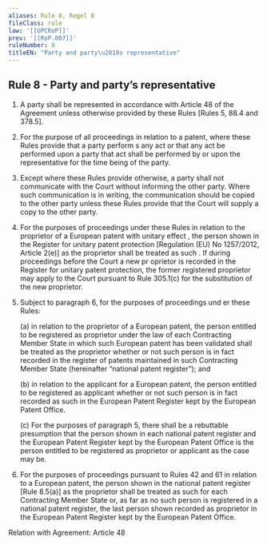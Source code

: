 ```yaml
---
aliases: Rule 8, Regel 8
fileClass: rule
law: '[[UPCRoP]]'
prev: '[[RoP.007]]'
ruleNumber: 8
titleEN: "Party and party\u2019s representative"
---
```


## Rule 8 - Party and party’s representative

1. A party shall be represented in accordance with Article  48 of the Agreement unless otherwise provided by these Rules [Rules  5, 88.4 and 378.5]. 

2. For the purpose of all proceedings in relation to a patent, where these Rules  provide that a party perform s any act or that any act be performed upon a party that act shall be performed by or upon the representative for the time being of the party.  
   
3. Except where these Rules provide otherwise, a party shall not communicate with the Court without informing the other party. Where such communication is in writing, the communication should be copied to the other party unless these Rules provide that the Court will supply a copy to the other party.  
   
4. For the purposes of proceedings under these Rules in relation to the proprietor of a European patent with unitary effect , the person shown in the Register  for unitary patent protection [Regulation (EU) No 1257/2012, Article  2(e)]  as the proprietor  shall be treated as such . If during proceedings before the Court a new pr oprietor is recorded in the Register for unitary  patent  protection, the former registered proprietor may apply to the Court pursuant to Rule 305.1(c) for the substitution of the new proprietor.  
   
5. Subject to paragraph 6, for the purposes of proceedings und er these Rules:  

   (a) in relation to the proprietor of a European patent, the person entitled to be registered as proprietor under the law of each Contracting Member State in which such European patent has been validated shall be treated as the proprietor whether or not such person is in fact recorded in the register of patents maintained in such Contracting Member State  (hereinafter “national patent register”); and  

   (b) in relation to the applicant for a European patent, the person entitled to be registered as applicant whether or not such person is in fact recorded as such in the European Patent Register kept by the European Patent Office.  

   (c) For the purposes of paragraph  5, there shall be a rebuttable presumption that the person shown in each national patent register and the European Patent Register  kept by the European Patent Office  is the person entitled to be registered as proprietor or applicant as the case may be. 
	  
6. For the purposes of proceedings pursuant to Rules 42 and 61 in relation to a European patent, the person shown in the  national patent register [Rule 8.5(a)]  as the proprietor shall be treated as such for each Contracting Member State or, as far as no such person is registered in a national patent register, the last person shown recorded as proprietor in the European Patent Register kept by the European Patent Office.  

Relation with Agreement: Article  48